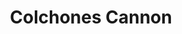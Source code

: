 ---
title: "Colchones Cannon"
url: /ciudad-autonoma-de-buenos-aires/colchones-cannon/
shop: cama
---